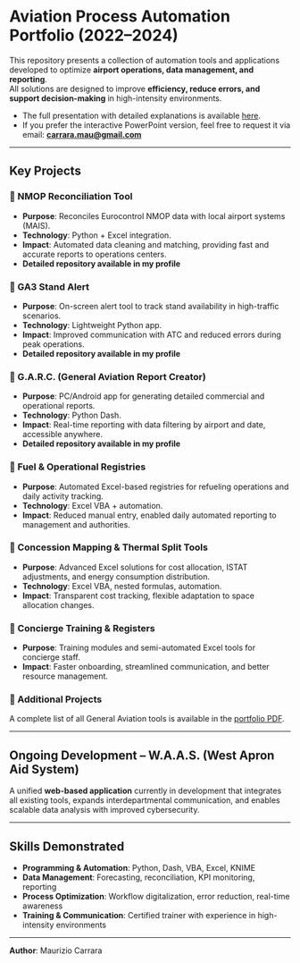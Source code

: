 # Aviation Process Automation Portfolio (2022–2024)

This repository presents a collection of automation tools and applications developed to optimize **airport operations, data management, and reporting**.  
All solutions are designed to improve **efficiency, reduce errors, and support decision-making** in high-intensity environments.  

- The full presentation with detailed explanations is available [here](./Portfolio_Maurizio%20Carrara_2022-24.pdf).  
- If you prefer the interactive PowerPoint version, feel free to request it via email: **carrara.mau@gmail.com**  

---

## Key Projects  

### 🔹 NMOP Reconciliation Tool  
- **Purpose**: Reconciles Eurocontrol NMOP data with local airport systems (MAIS).  
- **Technology**: Python + Excel integration.  
- **Impact**: Automated data cleaning and matching, providing fast and accurate reports to operations centers.  
- **Detailed repository available in my profile**  

### 🔹 GA3 Stand Alert  
- **Purpose**: On-screen alert tool to track stand availability in high-traffic scenarios.  
- **Technology**: Lightweight Python app.  
- **Impact**: Improved communication with ATC and reduced errors during peak operations.  
- **Detailed repository available in my profile**  

### 🔹 G.A.R.C. (General Aviation Report Creator)  
- **Purpose**: PC/Android app for generating detailed commercial and operational reports.  
- **Technology**: Python Dash.  
- **Impact**: Real-time reporting with data filtering by airport and date, accessible anywhere.  
- **Detailed repository available in my profile**  

### 🔹 Fuel & Operational Registries  
- **Purpose**: Automated Excel-based registries for refueling operations and daily activity tracking.  
- **Technology**: Excel VBA + automation.  
- **Impact**: Reduced manual entry, enabled daily automated reporting to management and authorities.  

### 🔹 Concession Mapping & Thermal Split Tools  
- **Purpose**: Advanced Excel solutions for cost allocation, ISTAT adjustments, and energy consumption distribution.  
- **Technology**: Excel VBA, nested formulas, automation.  
- **Impact**: Transparent cost tracking, flexible adaptation to space allocation changes.  

### 🔹 Concierge Training & Registers  
- **Purpose**: Training modules and semi-automated Excel tools for concierge staff.  
- **Impact**: Faster onboarding, streamlined communication, and better resource management.  

### 🔹 Additional Projects  
A complete list of all General Aviation tools is available in the [portfolio PDF](./Portfolio_Maurizio%20Carrara_2022-24.pdf).  

---

## Ongoing Development – W.A.A.S. (West Apron Aid System)  
A unified **web-based application** currently in development that integrates all existing tools, expands interdepartmental communication, and enables scalable data analysis with improved cybersecurity.  

---

## Skills Demonstrated  
- **Programming & Automation**: Python, Dash, VBA, Excel, KNIME  
- **Data Management**: Forecasting, reconciliation, KPI monitoring, reporting  
- **Process Optimization**: Workflow digitalization, error reduction, real-time awareness  
- **Training & Communication**: Certified trainer with experience in high-intensity environments  

---

**Author**: Maurizio Carrara  
